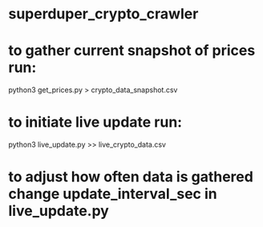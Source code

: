 # superduper_crypto_crawler

# to gather current snapshot of prices run:
python3 get_prices.py > crypto_data_snapshot.csv


# to initiate live update run:
python3 live_update.py >> live_crypto_data.csv

# to adjust how often data is gathered change update_interval_sec in live_update.py